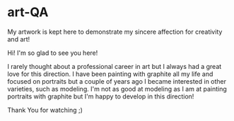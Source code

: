 # art-QA
My artwork is kept here to demonstrate my sincere affection for creativity and art!

Hi! I'm so glad to see you here!

I rarely thought about a professional career in art but I always had a great love for this direction. I have been painting with graphite all my life and focused on portraits but a couple of years ago I became interested in other varieties, such as modeling. I'm not as good at modeling as I am at painting portraits with graphite but I'm happy to develop in this direction! 

Thank You for watching ;)
